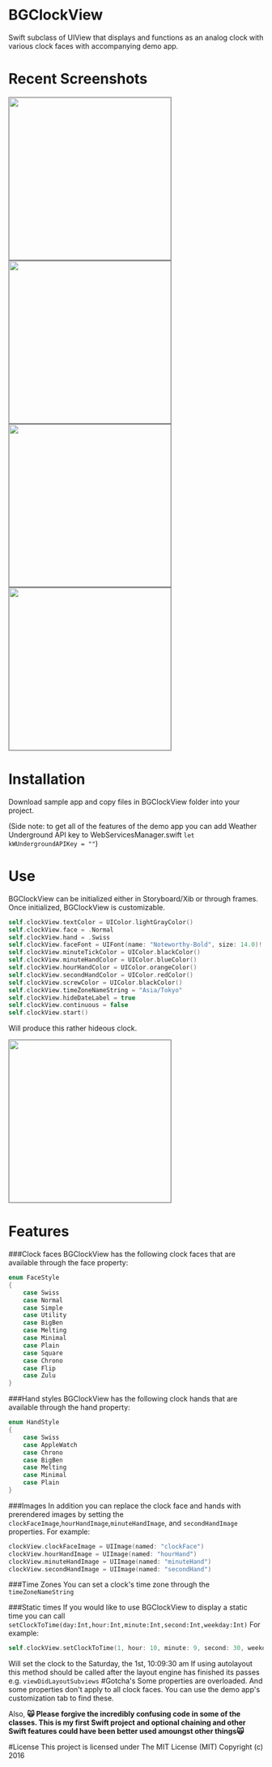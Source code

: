 # BGClockView
Swift subclass of UIView that displays and functions as an analog clock with various clock faces with accompanying demo app.

# Recent Screenshots 
<img style="border: gray 1px solid;" width="320px" src="./Screenshot1.png"></img>
<img style="border: gray 1px solid;" width="320px" src="./Screenshot2.png"></img>
<img style="border: gray 1px solid;" width="320px" src="./Screenshot3.png"></img>
<img style="border: gray 1px solid;" width="320px" src="./Screenshot4.png"></img>

# Installation
Download sample app and copy files in BGClockView folder into your project.

(Side note: to get all of the features of the demo app you can add Weather Underground API key to WebServicesManager.swift `let kWUndergroundAPIKey = ""`)

# Use
BGClockView can be initialized either in Storyboard/Xib or through frames. Once initialized, BGClockView is customizable. 

```Swift
self.clockView.textColor = UIColor.lightGrayColor()
self.clockView.face = .Normal
self.clockView.hand = .Swiss
self.clockView.faceFont = UIFont(name: "Noteworthy-Bold", size: 14.0)!
self.clockView.minuteTickColor = UIColor.blackColor()
self.clockView.minuteHandColor = UIColor.blueColor()
self.clockView.hourHandColor = UIColor.orangeColor()
self.clockView.secondHandColor = UIColor.redColor()
self.clockView.screwColor = UIColor.blackColor()
self.clockView.timeZoneNameString = "Asia/Tokyo"
self.clockView.hideDateLabel = true
self.clockView.continuous = false
self.clockView.start()
```
Will produce this rather hideous clock.

<img style="border: gray 1px solid;" width="320px" src="./Screenshot5.png"></img>

# Features
###Clock faces
BGClockView has the following clock faces that are available through the face property:
```Swift
enum FaceStyle
{
    case Swiss
    case Normal
    case Simple
    case Utility
    case BigBen
    case Melting
    case Minimal
    case Plain
    case Square
    case Chrono
    case Flip
    case Zulu
}
```
###Hand styles
BGClockView has the following clock hands that are available through the hand property:
```Swift
enum HandStyle
{
    case Swiss
    case AppleWatch
    case Chrono
    case BigBen
    case Melting
    case Minimal
    case Plain
}
```
###Images
In addition you can replace the clock face and hands with prerendered images by setting the `clockFaceImage`,`hourHandImage`,`minuteHandImage`, and `secondHandImage` properties. For example:

```Swift
clockView.clockFaceImage = UIImage(named: "clockFace")
clockView.hourHandImage = UIImage(named: "hourHand")
clockView.minuteHandImage = UIImage(named: "minuteHand")
clockView.secondHandImage = UIImage(named: "secondHand")
```
###Time Zones
You can set a clock's time zone through the `timeZoneNameString`

###Static times
If you would like to use BGClockView to display a static time you can call `setClockToTime(day:Int,hour:Int,minute:Int,second:Int,weekday:Int)`
For example:
```Swift
self.clockView.setClockToTime(1, hour: 10, minute: 9, second: 30, weekday: 6)
```
Will set the clock to the Saturday, the 1st, 10:09:30 am
If using autolayout this method should be called after the layout engine has finished its passes e.g. `viewDidLayoutSubviews`
#Gotcha's
Some properties are overloaded. And some properties don't apply to all clock faces. You can use the demo app's customization tab to find these.

Also, **🙀 Please forgive the incredibly confusing code in some of the classes. This is my first Swift project and optional chaining and other Swift features could have been better used amoungst other things🙀**

#License
This project is licensed under The MIT License (MIT)
Copyright (c) 2016
